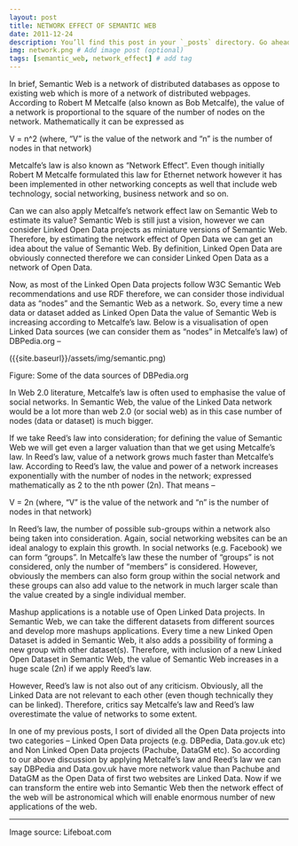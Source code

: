 ```yaml
---
layout: post
title: NETWORK EFFECT OF SEMANTIC WEB
date: 2011-12-24
description: You’ll find this post in your `_posts` directory. Go ahead and edit it and re-build the site to see your changes. # Add post description (optional)
img: network.png # Add image post (optional)
tags: [semantic_web, network_effect] # add tag
---
```

In brief, Semantic Web is a network of distributed databases as oppose to existing web which is more of a network of distributed webpages. According to Robert M Metcalfe (also known as Bob Metcalfe),  the value of a network is proportional to the square of the number of nodes on the network. Mathematically it can be expressed as

V = n^2 (where, “V” is the value of the network and “n” is the number of nodes in that network)

Metcalfe’s law is also known as “Network Effect”. Even though initially Robert M Metcalfe formulated this law for Ethernet network however it has been implemented in other networking concepts as well that include web technology, social networking, business network and so on.

Can we can also apply Metcalfe’s network effect law on Semantic Web to estimate its value? Semantic Web is still just a vision, however we can consider Linked Open Data projects as miniature versions of Semantic Web. Therefore, by estimating the network effect of Open Data we can get an idea about the value of Semantic Web. By definition, Linked Open Data are obviously connected therefore we can consider Linked Open Data as a network of Open Data.

Now, as most of the Linked Open Data projects follow W3C Semantic Web recommendations and use RDF therefore, we can consider those individual data as “nodes” and the Semantic Web as a network. So, every time a new data or dataset added as Linked Open Data the value of Semantic Web is increasing according to Metcalfe’s law. Below is a visualisation of open Linked Data sources (we can consider them as “nodes” in Metcalfe’s law) of DBPedia.org –

({{site.baseurl}}/assets/img/semantic.png)

Figure: Some of the data sources of DBPedia.org

In Web 2.0 literature, Metcalfe’s law is often used to emphasise the value of social networks. In Semantic Web, the value of the Linked Data network would be a lot more than web 2.0 (or social web) as in this case number of nodes (data or dataset) is much bigger.

If we take Reed’s law into consideration; for defining the value of Semantic Web we will get even a larger valuation than that we get using Metcalfe’s law. In Reed’s law, value of a network grows much faster than Metcalfe’s law. According to Reed’s law, the value and power of a network increases exponentially with the number of nodes in the  network;  expressed mathematically as 2 to the nth power (2n). That means –

V = 2n (where, “V” is the value of the network and “n” is the number of nodes in that network)

In Reed’s law, the number of possible sub-groups within a network also being taken into consideration. Again, social networking websites can be an ideal analogy to explain this growth. In social networks (e.g. Facebook) we can form “groups”. In Metcalfe’s law these the number of “groups” is not considered, only the number of “members” is considered. However, obviously the members can also form group within the social network and these groups can also add value to the network in much larger scale than the value created by a single individual member.

Mashup applications is a notable use of  Open Linked Data projects. In Semantic Web, we can take the different datasets from different sources and develop more mashups applications. Every time a new Linked Open Dataset is added in Semantic Web, it also adds a possibility of forming a new group with other dataset(s). Therefore, with inclusion of a new Linked Open Dataset in Semantic Web, the value of Semantic Web increases in a huge scale (2n) if we apply Reed’s law.

However, Reed’s law is not also out of any criticism. Obviously, all the Linked Data are not relevant to each other (even though technically they can be linked). Therefore, critics say Metcalfe’s law and Reed’s law overestimate the value of networks to some extent.

In one of my previous posts, I sort of divided all the Open Data projects into two categories – Linked Open Data projects (e.g. DBPedia, Data.gov.uk etc) and Non Linked Open Data projects (Pachube, DataGM etc). So according to our above discussion by applying Metcalfe’s law and Reed’s law we can say DBPedia and Data.gov.uk have more network value than Pachube and DataGM as the Open Data of first two websites are Linked Data. Now if we can transform the entire web into Semantic Web then the network effect of the web will be astronomical which will enable enormous number of new applications of the web.

------
Image source: Lifeboat.com
